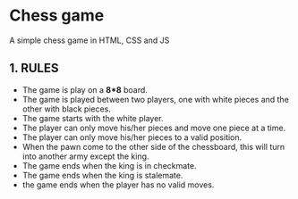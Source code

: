 # Chess game
A simple chess game in HTML, CSS and JS
## 1. RULES
- The game is play on a **8*8** board.
- The game is played between two players, one with white pieces and the other with black pieces.
- The game starts with the white player.
- The player can only move his/her pieces and move one piece at a time.
- The player can only move his/her pieces to a valid position.
- When the pawn come to the other side of the chessboard, this will turn into another army except the king.
- The game ends when the king is in checkmate.
- The game ends when the king is stalemate.
- the game ends when the player has no valid moves.
